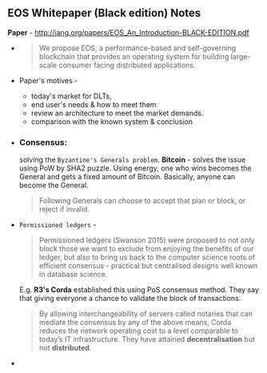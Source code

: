 ## EOS Whitepaper (Black edition) Notes
  **Paper** - http://iang.org/papers/EOS_An_Introduction-BLACK-EDITION.pdf
  
* > We propose EOS, a performance-based and self-governing blockchain that provides an operating system for building large-scale consumer facing distributed applications.
* Paper's motives - 
  * today's market for DLTs,
  * end user's needs & how to meet them
  * review an architecture to meet the market demands.
  * comparison with the known system & conclusion
* ### Consensus: 
  solving the ```Byzantine's Generals problem```. 
  **Bitcoin** - solves the issue using PoW by SHA2 puzzle. Using energy, one who wins becomes the General and gets a fixed amount of Bitcoin. 
          Basically, anyone can become the General.
          
    > Following Generals can choose to accept that plan or block, or reject if invalid.
* ```Permissioned ledgers``` - 
  > Permissioned ledgers (Swanson 2015) were proposed to not only block those we want to exclude from enjoying the benefits of our ledger, but also to bring us back to the computer science roots of efficient consensus - practical but centralised designs well known in database science.
  
  E.g. **R3's Corda** established this using PoS consensus method. They say that giving everyone a chance to validate the block of transactions.
  > By allowing interchangeability of servers called notaries that can mediate the consensus by any of the above means, Corda reduces the
network operating cost to a level comparable to today’s IT infrastructure.
 They have attained **decentralisation** but not **distributed**.
* 
